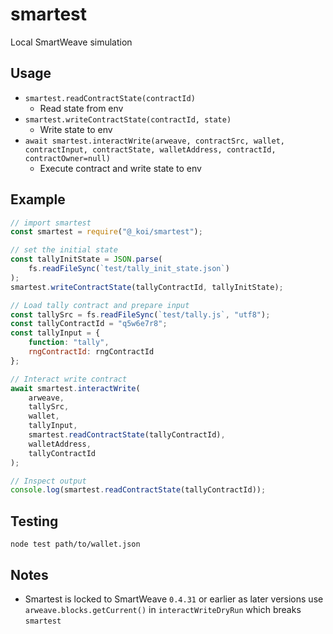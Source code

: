 # smartest
Local SmartWeave simulation

## Usage

- `smartest.readContractState(contractId)`
    - Read state from env
- `smartest.writeContractState(contractId, state)`
    - Write state to env
- `await smartest.interactWrite(arweave, contractSrc, wallet, contractInput, contractState, walletAddress, contractId, contractOwner=null)`
    - Execute contract and write state to env

## Example

```js
// import smartest
const smartest = require("@_koi/smartest");

// set the initial state
const tallyInitState = JSON.parse(
    fs.readFileSync(`test/tally_init_state.json`)
);
smartest.writeContractState(tallyContractId, tallyInitState);

// Load tally contract and prepare input
const tallySrc = fs.readFileSync(`test/tally.js`, "utf8");
const tallyContractId = "q5w6e7r8";
const tallyInput = {
    function: "tally",
    rngContractId: rngContractId
};

// Interact write contract
await smartest.interactWrite(
    arweave,
    tallySrc,
    wallet,
    tallyInput,
    smartest.readContractState(tallyContractId),
    walletAddress,
    tallyContractId
);

// Inspect output
console.log(smartest.readContractState(tallyContractId));
```

## Testing

`node test path/to/wallet.json`

## Notes

- Smartest is locked to SmartWeave `0.4.31` or earlier as later versions use `arweave.blocks.getCurrent()` in `interactWriteDryRun` which breaks `smartest`